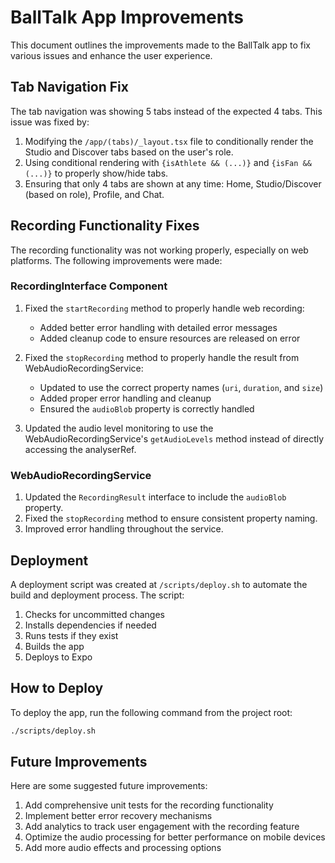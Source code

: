 # BallTalk App Improvements

This document outlines the improvements made to the BallTalk app to fix various issues and enhance the user experience.

## Tab Navigation Fix

The tab navigation was showing 5 tabs instead of the expected 4 tabs. This issue was fixed by:

1. Modifying the `/app/(tabs)/_layout.tsx` file to conditionally render the Studio and Discover tabs based on the user's role.
2. Using conditional rendering with `{isAthlete && (...)}` and `{isFan && (...)}` to properly show/hide tabs.
3. Ensuring that only 4 tabs are shown at any time: Home, Studio/Discover (based on role), Profile, and Chat.

## Recording Functionality Fixes

The recording functionality was not working properly, especially on web platforms. The following improvements were made:

### RecordingInterface Component

1. Fixed the `startRecording` method to properly handle web recording:
   - Added better error handling with detailed error messages
   - Added cleanup code to ensure resources are released on error

2. Fixed the `stopRecording` method to properly handle the result from WebAudioRecordingService:
   - Updated to use the correct property names (`uri`, `duration`, and `size`)
   - Added proper error handling and cleanup
   - Ensured the `audioBlob` property is correctly handled

3. Updated the audio level monitoring to use the WebAudioRecordingService's `getAudioLevels` method instead of directly accessing the analyserRef.

### WebAudioRecordingService

1. Updated the `RecordingResult` interface to include the `audioBlob` property.
2. Fixed the `stopRecording` method to ensure consistent property naming.
3. Improved error handling throughout the service.

## Deployment

A deployment script was created at `/scripts/deploy.sh` to automate the build and deployment process. The script:

1. Checks for uncommitted changes
2. Installs dependencies if needed
3. Runs tests if they exist
4. Builds the app
5. Deploys to Expo

## How to Deploy

To deploy the app, run the following command from the project root:

```bash
./scripts/deploy.sh
```

## Future Improvements

Here are some suggested future improvements:

1. Add comprehensive unit tests for the recording functionality
2. Implement better error recovery mechanisms
3. Add analytics to track user engagement with the recording feature
4. Optimize the audio processing for better performance on mobile devices
5. Add more audio effects and processing options 